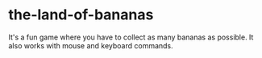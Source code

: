 # the-land-of-bananas
It's a fun game where you have to collect as many bananas as possible.
It also works with mouse and keyboard commands.
